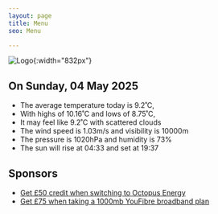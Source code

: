 ```yaml
---
layout: page
title: Menu
seo: Menu

---
```


![Logo](/images/logo.jpg){:width="832px"}

<!-- weather_marker starts -->
## On Sunday, 04 May 2025

- The average temperature today is 9.2˚C,
- With highs of 10.16˚C and lows of 8.75˚C,
- It may feel like 9.2˚C with scattered clouds
- The wind speed is 1.03m/s and visibility is 10000m
- The pressure is 1020hPa and humidity is 73%
- The sun will rise at 04:33 and set at 19:37

<!-- weather_marker ends -->

## Sponsors

- [Get £50 credit when switching to Octopus Energy](https://bit.ly/3oD1nnS)
- [Get £75 when taking a 1000mb YouFibre broadband plan](https://aklam.io/91zWhU?)
